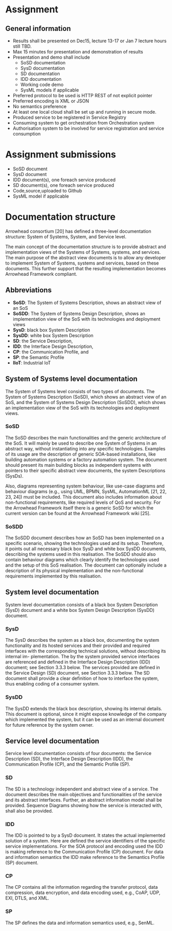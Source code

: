 # Assignment

## General information

- Results shall be presented on Dec15, lecture 13-17 or Jan 7 lecture hours still TBD.
- Max 15 minutes for presentation and demonstration of results
- Presentation and demo shall include
  - SoSD documentation
  - SysD documentation
  - SD documentation
  - IDD documentation
  - Working code demo
  - SysML models if applicable
- Preferred protocol to be used is HTTP REST of not explicit pointer
- Preferred encoding is XML or JSON
- No semantics preference
- At least one local cloud shall be set up and running in secure mode.
- Produced service to be registered in Service Registry
- Consuming system to get orchestration from Orchestration system
- Authorisation system to be involved for service registration and service consumption

# Assignment submissions

- SoSD document
- SysD document
- IDD document(s), one foreach service produced
- SD document(s), one foreach service produced
- Code,source,uploaded to Github
- SysML model if applicable

# Documentation structure

Arrowhead consortium [20] has defined a three-level documentation structure: System of Systems, System, and Service level.

The main concept of the documentation structure is to provide abstract and implementation views of the Systems of Systems, systems, and services. The main purpose of the abstract view documents is to allow any developer to implement System of Systems, systems and services, based on these documents. This further support that the resulting implementation becomes Arrowhead Framework compliant.

## Abbreviations

- **SoSD**: The System of Systems Description, shows an abstract view of an SoS
- **SoSDD**: The System of Systems Design Description, shows an implementation view of the SoS with its technologies and deployment views
- **SysD**: black box System Description
- **SysDD**: white box System Description
- **SD**: the Service Description,
- **IDD**: the Interface Design Description,
- **CP**: the Communication Profile, and
- **SP**: the Semantic Profile
- __IIoT__: Industrial IoT

## System of Systems level documentation

The System of Systems level consists of two types of documents. The System of Systems Description (SoSD), which shows an abstract view of an SoS, and the System of Systems Design Description (SoSDD), which shows an implementation view of the SoS with its technologies and deployment views.

### SoSD

The SoSD describes the main functionalities and the generic architecture of the SoS. It will mainly be used to describe one System of Systems in an abstract way, without instantiating into any specific technologies. Examples of its usage are the description of generic SOA-based installations, like building automation systems or a factory automation system. The document should present its main building blocks as independent systems with pointers to their specific abstract view documents, the system Descriptions (SysDs).

Also, diagrams representing system behaviour, like use-case diagrams and behaviour diagrams (e.g., using UML, BPMN, SysML, AutomationML [21, 22, 23, 24]) must be included. This document also includes information about non-functional requirements, like required levels of QoS and security. For the Arrowhead Framework itself there is a generic SoSD for which the current version can be found at the Arrowhead Framework wiki [25].

### SoSDD

The SoSDD document describes how an SoSD has been implemented on a specific scenario, showing the technologies used and its setup. Therefore, it points out all necessary black box SysD and white box SysDD documents, describing the systems used in this realisation. The SoSDD should also contain behaviour diagrams which clearly identify the technologies used and the setup of this SoS realisation. The document can optionally include a description of its physical implementation and the non-functional requirements implemented by this realisation.

## System level documentation

System level documentation consists of a black box System Description (SysD) document and a white box System Design Description (SysDD) document.

### SysD

The SysD describes the system as a black box, documenting the system functionality and its hosted services and their provided and required interfaces with the corresponding technical solutions, without describing its internal im- plementation. The by the system provided service interfaces are referenced and defined in the Interface Design Description (IDD) document; see Section 3.3.3 below. The services provided are defined in the Service Design (SD) document, see Section 3.3.3 below. The SD document shall provide a clear definition of how to interface the system, thus enabling coding of a consumer system.

### SysDD

The SysDD extends the black box description, showing its internal details. This document is optional, since it might expose knowledge of the company which implemented the system, but it can be used as an internal document for future reference by the system owner.

## Service level documentation

Service level documentation consists of four documents: the Service Description (SD), the Interface Design Description (IDD), the Communication Profile (CP), and the Semantic Profile (SP).

### SD

The SD is a technology independent and abstract view of a service. The document describes the main objectives and functionalities of the service and its abstract interfaces. Further, an abstract information model shall be provided. Sequence Diagrams showing how the service is interacted with, shall also be provided.

### IDD

The IDD is pointed to by a SysD document. It states the actual implemented solution of a system. Here are defined the service identifiers of the specific service implementations. For the SOA protocol and encoding used the IDD is making reference to the Communication Profile (CP) document. For data and information semantics the IDD make reference to the Semantics Profile (SP) document.

### CP

The CP contains all the information regarding the transfer protocol, data compression, data encryption, and data encoding used, e.g., CoAP, UDP, EXI, DTLS, and XML.

### SP

The SP defines the data and information semantics used, e.g., SenML.
